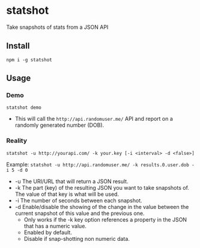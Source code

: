# statshot
Take snapshots of stats from a JSON API

## Install

`npm i -g statshot`

## Usage

### Demo

`statshot demo`
* This will call the `http://api.randomuser.me/` API and report on a randomly generated number (DOB).

### Reality

`statshot -u http://yourapi.com/ -k your.key [-i <interval> -d <false>]`

Example: `statshot -u http://api.randomuser.me/ -k results.0.user.dob -i 5 -d 0`

* -u The URI/URL that will return a JSON result.
* -k The part (key) of the resulting JSON you want to take snapshots of. The value of that key is what will be used.
* -i The number of seconds between each snapshot.
* -d Enable/disable the showing of the change in the value between the current snapshot of this value and the previous one.
  * Only works if the -k key option references a property in the JSON that has a numeric value.
  * Enabled by default.
  * Disable if snap-shotting non numeric data.

